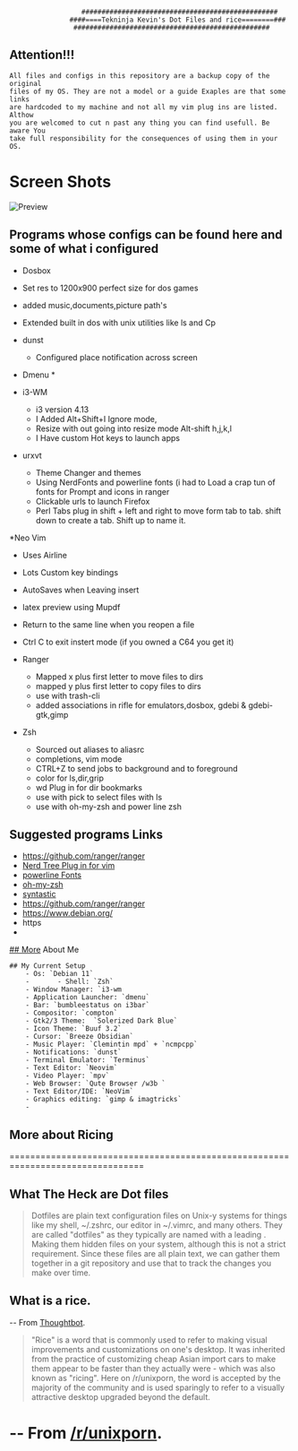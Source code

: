                       #################################################
                   ####====Tekninja Kevin's Dot Files and rice========###
                    #################################################



## Attention!!!
	All files and configs in this repository are a backup copy of the original
	files of my OS. They are not a model or a guide Exaples are that some links
	are hardcoded to my machine and not all my vim plug ins are listed. Althow
	you are welcomed to cut n past any thing you can find usefull. Be aware You
	take full responsibility for the consequences of using them in your OS.


# Screen Shots

![Preview](Preview.png)


## Programs whose configs can be found here and some of what i configured


* Dosbox
 * Set res to 1200x900 perfect size for dos games
 * added music,documents,picture path's
 * Extended built in dos with unix utilities like ls and Cp

* dunst
  * Configured place notification across screen

* Dmenu
    *

* i3-WM
  * i3 version 4.13
  * I Added Alt+Shift+I Ignore mode,
  * Resize with out going into resize mode Alt-shift h,j,k,l
  * I Have custom Hot keys to launch apps


* urxvt
  * Theme Changer and themes
  * Using NerdFonts and powerline fonts (i had
    to Load a crap tun of fonts for Prompt and icons in ranger
  * Clickable urls to launch Firefox
  * Perl Tabs plug in shift + left and right
    to move form tab to tab. shift down to create a tab. Shift up to name it.

*Neo Vim
  * Uses Airline
  * Lots Custom key bindings
  * AutoSaves when Leaving insert
  * latex preview using Mupdf
  * Return to the same line when you reopen a file
  * Ctrl C to exit instert mode (if you owned a C64 you get it)

* Ranger
  * Mapped x plus first letter to move files to dirs
  * mapped y plus first letter to copy files to dirs
  * use with trash-cli
  * added associations in rifle for emulators,dosbox,
    gdebi & gdebi-gtk,gimp


* Zsh
  * Sourced out aliases to aliasrc
  * completions, vim mode
  * CTRL+Z to send jobs to background and to foreground
  * color for ls,dir,grip
  * wd Plug in for dir bookmarks
  * use with pick to select files with ls
  * use with oh-my-zsh and power line zsh

## Suggested programs Links
 * https://github.com/ranger/ranger
 * [Nerd Tree Plug in for vim](https://github.com/scrooloose/nerdtree.git)
 * [powerline Fonts](https://github.com/Lokaltog/powerline-fonts)
 * [oh-my-zsh](https://github.com/robbyrussell/oh-my-zsh)
 * [syntastic](https://github.com/vim-syntastic/syntastic.git)
 * https://github.com/ranger/ranger
 * https://www.debian.org/
 * https
 *
[## More](##More) About Me

	## My Current Setup
		- Os: `Debian 11`
		- 		- Shell: `Zsh`
		- Window Manager: `i3-wm
		- Application Launcher: `dmenu`
		- Bar: `bumbleestatus on i3bar`
		- Compositor: `compton`
		- Gtk2/3 Theme:  `Solerized Dark Blue`
		- Icon Theme: `Buuf 3.2`
		- Cursor: `Breeze Obsidian`
		- Music Player: `Clemintin mpd` + `ncmpcpp`
		- Notifications: `dunst`
		- Terminal Emulator: `Terminus`
		- Text Editor: `Neovim`
		- Video Player: `mpv`
		- Web Browser: `Qute Browser /w3b `
		- Text Editor/IDE: `NeoVim`
		- Graphics editing: `gimp & imagtricks`
		-
## More about Ricing


================================================================================
## What The Heck are Dot files
 > Dotfiles are plain text configuration files on Unix-y systems for things like
 > my shell, ~/.zshrc, our editor in ~/.vimrc, and many others. They are called
 > "dotfiles" as they typically are named with a leading . Making them hidden
 > files on your system, although this is not a strict requirement.
 > Since these files are all plain text, we can gather them together in a git
 > repository and use that to track the changes you make over time.

## What is a rice.
 -- From [Thoughtbot](https://thoughtbot.com/upcase/videos/intro-to-dotfiles).

 > "Rice" is a word that is commonly used to refer to making visual improvements
 > and customizations on one's desktop. It was inherited from the practice of
 > customizing cheap Asian import cars to make them appear to be faster than they
 > actually were - which was also known as "ricing". Here on /r/unixporn, the
 > word is accepted by the majority of the community and is used sparingly to
 > refer to a visually attractive desktop upgraded beyond the default.

 -- From [/r/unixporn](https://www.reddit.com/r/unixporn/wiki/themeing/dictionary).
===============================================================================


